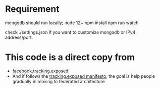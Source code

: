# Requirement

mongodb should run locally;
node 12+
npm install
npm run watch

check ./settings.json if you want to customize mongodb or IPv4 address/port.

# This code is a direct copy from

* [facebook.tracking.exposed](https://facebook.tracking.exposed)
* And if follows the [tracking.exposed manifesto](https://trackinge.exposed/manifesto); the goal is help people gradually in moving to federated architecture 
